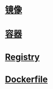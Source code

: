 # [镜像](docker_command.md/#镜像)

# [容器](docker_command.md/#容器)

# [Registry](docker_command.md/#registry)

# [Dockerfile](docker_command.md/#dockerfile)